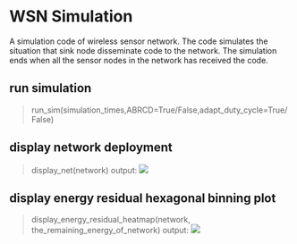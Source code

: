 # WSN Simulation
A simulation code of wireless sensor network. The code simulates the situation that sink node disseminate code to the network. The simulation ends when all the sensor nodes in the network has received the code.
## run simulation
> run_sim(simulation_times,ABRCD=True/False,adapt_duty_cycle=True/False)

## display network deployment
> display_net(network)
output:
<img src="https://github.com/Ti-tanium/WSN-Simulation/tree/master/img/net_500.png"></img>
## display energy residual hexagonal binning plot
> display_energy_residual_heatmap(network, the_remaining_energy_of_network)
output:
<img src="https://github.com/Ti-tanium/WSN-Simulation/tree/master/img/adaptive_radius.png"></img>
